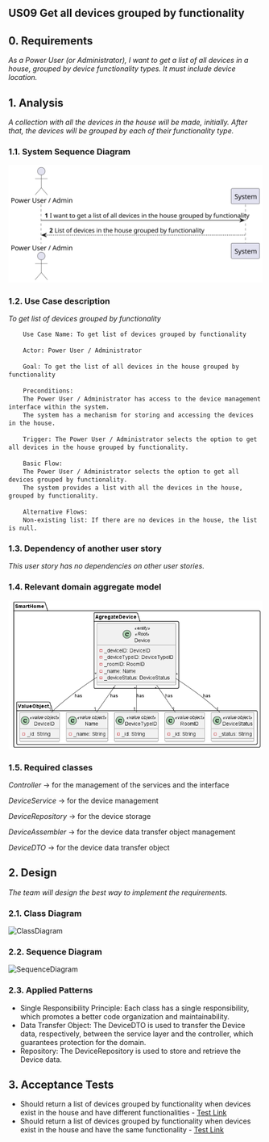 ## US09 Get all devices grouped by functionality

## 0. Requirements
_As a Power User (or Administrator), I want to get a list of all devices in a house, grouped by device functionality types.
It must include device location._

## 1. Analysis
_A collection with all the devices in the house will be made, initially. After that, the devices will be grouped by each of their functionality type._

### 1.1. System Sequence Diagram
![System Sequence Diagram](./artifacts/US09SSD.svg)

### 1.2. Use Case description
_To get list of devices grouped by functionality_
    
        Use Case Name: To get list of devices grouped by functionality
    
        Actor: Power User / Administrator
    
        Goal: To get the list of all devices in the house grouped by functionality
    
        Preconditions:
        The Power User / Administrator has access to the device management interface within the system.
        The system has a mechanism for storing and accessing the devices in the house.

        Trigger: The Power User / Administrator selects the option to get all devices in the house grouped by functionality.
    
        Basic Flow:
        The Power User / Administrator selects the option to get all devices grouped by functionality.
        The system provides a list with all the devices in the house, grouped by functionality.
    
        Alternative Flows:
        Non-existing list: If there are no devices in the house, the list is null.

### 1.3. Dependency of another user story
_This user story has no dependencies on other user stories._

### 1.4. Relevant domain aggregate model 
![Device](../../general/agreggateModels/Device.png)

### 1.5. Required classes
_Controller_ -> for the management of the services and the interface

_DeviceService_ -> for the device management

_DeviceRepository_ -> for the device storage

_DeviceAssembler_ -> for the device data transfer object management

_DeviceDTO_ -> for the device data transfer object


## 2. Design
_The team will design the best way to implement the requirements._
### 2.1. Class Diagram
![ClassDiagram](/artifacts/US09CD.svg)
### 2.2. Sequence Diagram
![SequenceDiagram](/artifacts/US09SD.svg)
### 2.3. Applied Patterns
- Single Responsibility Principle: Each class has a single responsibility, which promotes a better code organization 
and maintainability.
- Data Transfer Object: The DeviceDTO is used to transfer the Device 
data, respectively, between the service layer and the controller, which guarantees protection for the domain.
- Repository: The DeviceRepository is used to store and retrieve the Device data.

## 3. Acceptance Tests
- Should return a list of devices grouped by functionality when devices exist in the house and have different functionalities - [Test Link](../../../test/java/SmartHomeDDD/controller/GetListOfAllDevicesGroupedByFunctionalityTest.java#L130)
- Should return a list of devices grouped by functionality when devices exist in the house and have the same functionality - [Test Link](../../../test/java/SmartHomeDDD/controller/GetListOfAllDevicesGroupedByFunctionalityTest.java#L202)